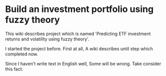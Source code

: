  # Build an investment portfolio using fuzzy theory
  
  This wiki describes project which is named 'Predicting ETF investment returns and volatility using fuzzy theory'.

  I started the project before. First at all, A wiki describes until step which completed now.
  
  Since I haven't write text in English well, Some will be wrong. Take consider this fact.
